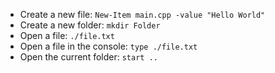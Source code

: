 - Create a new file: `New-Item main.cpp -value "Hello World"`
- Create a new folder: `mkdir Folder`
- Open a file: `./file.txt`
- Open a file in the console: `type ./file.txt`
- Open the current folder: `start ..`
